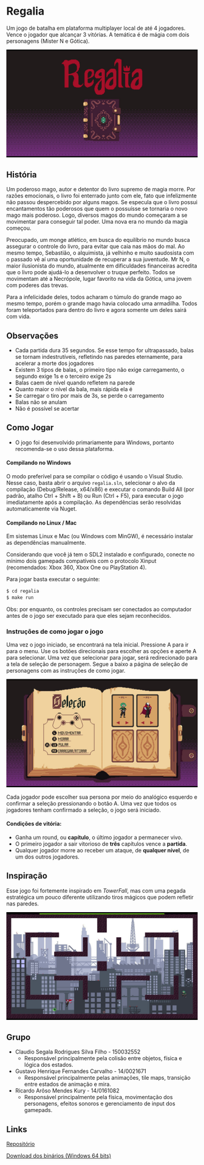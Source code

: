 # Regalia

Um jogo de batalha em plataforma multiplayer local de até 4 jogadores. Vence o jogador que alcançar 3 vitórias. A temática é de mágia com dois personagens (Mister N e Gótica).

![tela instruções](data/initial.jpeg)


## História

Um poderoso mago, autor e detentor do livro supremo de magia morre. Por razões emocionais, o livro foi enterrado junto com ele, fato que infelizmente não passou despercebido por alguns magos. Se especula que o livro possui encantamentos tão poderosos que quem o possuísse se tornaria o novo mago mais poderoso. Logo, diversos magos do mundo começaram a se movimentar para conseguir tal poder. Uma nova era no mundo da magia começou.

Preocupado, um monge atlético, em busca do equilíbrio no mundo busca assegurar o controle do livro, para evitar que caia nas mãos do mal. Ao mesmo tempo, Sebastião, o alquimista, já velhinho e muito saudosista com o passado vê aí uma oportunidade de recuperar a sua juventude. Mr N, o maior ilusionista do mundo, atualmente em dificuldades financeiras acredita que o livro pode ajudá-lo a desenvolver o truque perfeito. Todos se movimentam até a Necrópole, lugar favorito na vida da Gótica, uma jovem com poderes das trevas. 

Para a infelicidade deles, todos acharam o túmulo do grande mago ao mesmo tempo, porém o grande mago havia colocado uma armadilha. Todos foram teleportados para dentro do livro e agora somente um deles sairá com vida.

## Observações

+ Cada partida dura 35 segundos. Se esse tempo for ultrapassado, balas se tornam indestrutíveis, refletindo nas paredes eternamente, para acelerar a morte dos jogadores
+ Existem 3 tipos de balas, o primeiro tipo não exige carregamento, o segundo exige 1s e o terceiro exige 2s
+ Balas caem de nível quando refletem na parede
+ Quanto maior o nível da bala, mais rápida ela é
+ Se carregar o tiro por mais de 3s, se perde o carregamento
+ Balas não se anulam
+ Não é possível se acertar

## Como Jogar

* O jogo foi desenvolvido primariamente para Windows, portanto recomenda-se o uso dessa plataforma.

#### Compilando no Windows

O modo preferível para se compilar o código é usando o Visual Studio. Nesse caso, basta abrir o arquivo `regalia.sln`, selecionar o alvo da compilação (Debug/Release, x64/x86) e executar o comando Build All (por padrão, atalho Ctrl + Shift + B) ou Run (Ctrl + F5), para executar o jogo imediatamente após a compilação. As dependências serão resolvidas automaticamente via Nuget.

#### Compilando no Linux / Mac

Em sistemas Linux e Mac (ou Windows com MinGW), é necessário instalar as dependências manualmente.

Considerando que você já tem o SDL2 instalado e configurado, conecte no mínimo dois gamepads compatíveis com o protocolo Xinput (recomendados: Xbox 360, Xbox One ou PlayStation 4).

Para jogar basta executar o seguinte:

```bash
$ cd regalia
$ make run
```

Obs: por enquanto, os controles precisam ser conectados ao computador antes de o jogo ser executado para que eles sejam reconhecidos.

### Instruções de como jogar o jogo

Uma vez o jogo iniciado, se encontrará na tela inicial. Pressione A para ir para o menu. Use os botões direcionais para escolher as opções e aperte A para selecionar. Uma vez que selecionar para jogar, será redirecionado para a tela de seleção de personagem. Segue a baixo a página de seleção de personagens com as instruções de como jogar.

![tela instruções](data/instructions.jpeg)

Cada jogador pode escolher sua persona por meio do analógico esquerdo e confirmar a seleção pressionando o botão A. Uma vez que todos os jogadores tenham confirmado a seleção, o jogo será iniciado.

#### Condições de vitória:

* Ganha um round, ou **capítulo**, o último jogador a permanecer vivo.
* O primeiro jogador a sair vitorioso de **três** capítulos vence a **partida**.
* Qualquer jogador morre ao receber um ataque, de **qualquer nível**, de um dos outros jogadores.



## Inspiração

Esse jogo foi fortemente inspirado em *TowerFall*, mas com uma pegada estratégica um pouco diferente utilizando tiros mágicos que podem refletir nas paredes.

![tela instruções](data/game.jpeg)

## Grupo

+ Claudio Segala Rodrigues Silva Filho - 150032552
  + Responsável principalmente pela colisão entre objetos, física e lógica dos estados.
+ Gustavo Henrique Fernandes Carvalho - 14/0021671
  + Responsável principalmente pelas animações, tile maps, transição entre estados de animação e mira.
+ Ricardo Arôso Mendes Kury - 14/0161082
  + Responsável principalmente pela física, movimentação dos personagens, efeitos sonoros e gerenciamento de input dos gamepads.

## Links

[Repositório](https://github.com/claudiosegala/regalia)

[Download dos binários (Windows 64 bits)](https://github.com/claudiosegala/regalia/releases/download/v1.0-beta/Regalia.Win64.Release.-.v1.0-beta.zip)


